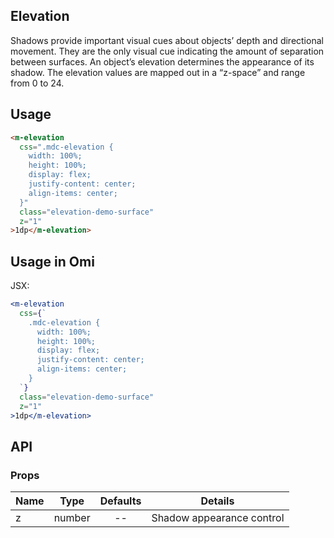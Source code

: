 ## Elevation

Shadows provide important visual cues about objects’ depth and directional movement. They are the only visual cue indicating the amount of separation between surfaces. An object’s elevation determines the appearance of its shadow. The elevation values are mapped out in a “z-space” and range from 0 to 24.

## Usage

```html
<m-elevation
  css=".mdc-elevation {
    width: 100%;
    height: 100%;
    display: flex;
    justify-content: center;
    align-items: center;
  }"
  class="elevation-demo-surface"
  z="1"
>1dp</m-elevation>
```

## Usage in Omi

JSX:

```jsx
<m-elevation
  css={`
    .mdc-elevation {
      width: 100%;
      height: 100%;
      display: flex;
      justify-content: center;
      align-items: center;
    }
  `}
  class="elevation-demo-surface"
  z="1"
>1dp</m-elevation>
```

## API

### Props

|  **Name**  | **Type**        | **Defaults**  | **Details**  |
| ------------- |:-------------:|:-----:|:-------------:|
| z | number | -- | Shadow appearance control |
